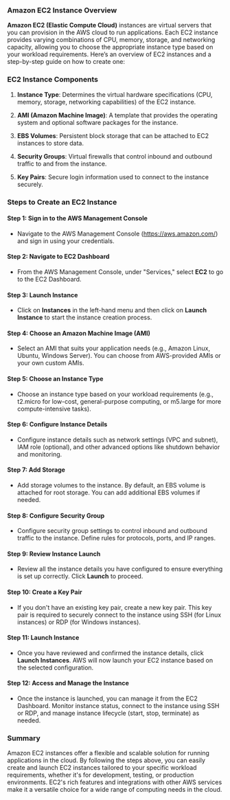 ### Amazon EC2 Instance Overview

**Amazon EC2 (Elastic Compute Cloud)** instances are virtual servers that you can provision in the AWS cloud to run applications. Each EC2 instance provides varying combinations of CPU, memory, storage, and networking capacity, allowing you to choose the appropriate instance type based on your workload requirements. Here’s an overview of EC2 instances and a step-by-step guide on how to create one:

### EC2 Instance Components

1. **Instance Type**: Determines the virtual hardware specifications (CPU, memory, storage, networking capabilities) of the EC2 instance.

2. **AMI (Amazon Machine Image)**: A template that provides the operating system and optional software packages for the instance.

3. **EBS Volumes**: Persistent block storage that can be attached to EC2 instances to store data.

4. **Security Groups**: Virtual firewalls that control inbound and outbound traffic to and from the instance.

5. **Key Pairs**: Secure login information used to connect to the instance securely.

### Steps to Create an EC2 Instance

#### Step 1: Sign in to the AWS Management Console

- Navigate to the AWS Management Console (https://aws.amazon.com/) and sign in using your credentials.

#### Step 2: Navigate to EC2 Dashboard

- From the AWS Management Console, under "Services," select **EC2** to go to the EC2 Dashboard.

#### Step 3: Launch Instance

- Click on **Instances** in the left-hand menu and then click on **Launch Instance** to start the instance creation process.

#### Step 4: Choose an Amazon Machine Image (AMI)

- Select an AMI that suits your application needs (e.g., Amazon Linux, Ubuntu, Windows Server). You can choose from AWS-provided AMIs or your own custom AMIs.

#### Step 5: Choose an Instance Type

- Choose an instance type based on your workload requirements (e.g., t2.micro for low-cost, general-purpose computing, or m5.large for more compute-intensive tasks).

#### Step 6: Configure Instance Details

- Configure instance details such as network settings (VPC and subnet), IAM role (optional), and other advanced options like shutdown behavior and monitoring.

#### Step 7: Add Storage

- Add storage volumes to the instance. By default, an EBS volume is attached for root storage. You can add additional EBS volumes if needed.

#### Step 8: Configure Security Group

- Configure security group settings to control inbound and outbound traffic to the instance. Define rules for protocols, ports, and IP ranges.

#### Step 9: Review Instance Launch

- Review all the instance details you have configured to ensure everything is set up correctly. Click **Launch** to proceed.

#### Step 10: Create a Key Pair

- If you don't have an existing key pair, create a new key pair. This key pair is required to securely connect to the instance using SSH (for Linux instances) or RDP (for Windows instances).

#### Step 11: Launch Instance

- Once you have reviewed and confirmed the instance details, click **Launch Instances**. AWS will now launch your EC2 instance based on the selected configuration.

#### Step 12: Access and Manage the Instance

- Once the instance is launched, you can manage it from the EC2 Dashboard. Monitor instance status, connect to the instance using SSH or RDP, and manage instance lifecycle (start, stop, terminate) as needed.

### Summary

Amazon EC2 instances offer a flexible and scalable solution for running applications in the cloud. By following the steps above, you can easily create and launch EC2 instances tailored to your specific workload requirements, whether it's for development, testing, or production environments. EC2's rich features and integrations with other AWS services make it a versatile choice for a wide range of computing needs in the cloud.
